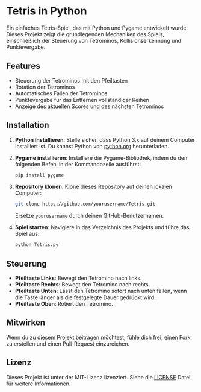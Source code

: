 # Tetris in Python

Ein einfaches Tetris-Spiel, das mit Python und Pygame entwickelt wurde. Dieses Projekt zeigt die grundlegenden Mechaniken des Spiels, einschließlich der Steuerung von Tetrominos, Kollisionserkennung und Punktevergabe.

## Features

- Steuerung der Tetrominos mit den Pfeiltasten
- Rotation der Tetrominos
- Automatisches Fallen der Tetrominos
- Punktevergabe für das Entfernen vollständiger Reihen
- Anzeige des aktuellen Scores und des nächsten Tetrominos

## Installation

1. **Python installieren**: Stelle sicher, dass Python 3.x auf deinem Computer installiert ist. Du kannst Python von [python.org](https://www.python.org/downloads/) herunterladen.

2. **Pygame installieren**: Installiere die Pygame-Bibliothek, indem du den folgenden Befehl in der Kommandozeile ausführst:
   ```bash
   pip install pygame
   ```

3. **Repository klonen**: Klone dieses Repository auf deinen lokalen Computer:
   ```bash
   git clone https://github.com/yourusername/Tetris.git
   ```
   Ersetze `yourusername` durch deinen GitHub-Benutzernamen.

4. **Spiel starten**: Navigiere in das Verzeichnis des Projekts und führe das Spiel aus:
   ```bash
   python Tetris.py
   ```

## Steuerung

- **Pfeiltaste Links**: Bewegt den Tetromino nach links.
- **Pfeiltaste Rechts**: Bewegt den Tetromino nach rechts.
- **Pfeiltaste Unten**: Lässt den Tetromino sofort nach unten fallen, wenn die Taste länger als die festgelegte Dauer gedrückt wird.
- **Pfeiltaste Oben**: Rotiert den Tetromino.

## Mitwirken

Wenn du zu diesem Projekt beitragen möchtest, fühle dich frei, einen Fork zu erstellen und einen Pull-Request einzureichen.

## Lizenz

Dieses Projekt ist unter der MIT-Lizenz lizenziert. Siehe die [LICENSE](LICENSE) Datei für weitere Informationen.
